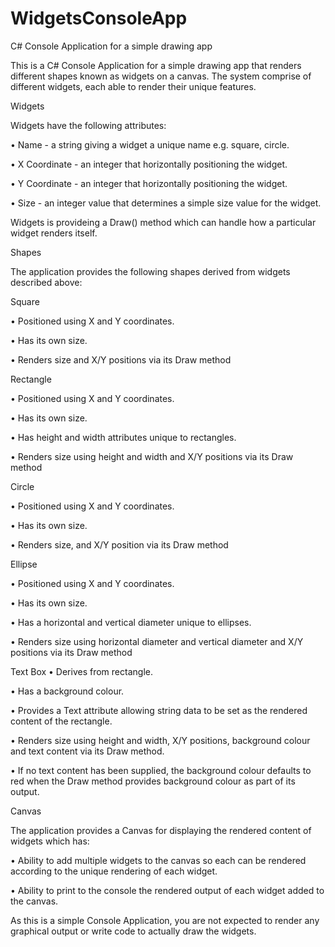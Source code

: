 # WidgetsConsoleApp
C# Console Application for a simple drawing app

This is a C# Console Application for a simple drawing app that renders different shapes known as widgets on a canvas. The system comprise of different widgets, each able to render their unique features.

Widgets

Widgets have the following attributes:

•	Name - a string giving a widget a unique name e.g. square, circle.

•	X Coordinate - an integer that horizontally positioning the widget.

•	Y Coordinate - an integer that horizontally positioning the widget.

•	Size - an integer value that determines a simple size value for the widget.


Widgets is provideing a Draw() method which can handle how a particular widget renders itself. 

Shapes

The application provides the following shapes derived from widgets described above:

Square

•	Positioned using X and Y coordinates.

•	Has its own size.

•	Renders size and X/Y positions via its Draw method


Rectangle

•	Positioned using X and Y coordinates.

•	Has its own size.

•	Has height and width attributes unique to rectangles.

•	Renders size using height and width and X/Y positions via its Draw method


Circle

•	Positioned using X and Y coordinates.

•	Has its own size.

•	Renders size, and X/Y position via its Draw method


Ellipse

•	Positioned using X and Y coordinates.

•	Has its own size.

•	Has a horizontal and vertical diameter unique to ellipses.

•	Renders size using horizontal diameter and vertical diameter and X/Y positions via its Draw method


Text Box
•	Derives from rectangle.

•	Has a background colour.

•	Provides a Text attribute allowing string data to be set as the rendered content of the rectangle.

•	Renders size using height and width, X/Y positions, background colour and text content via its Draw method.

•	If no text content has been supplied, the background colour defaults to red when the Draw method provides background colour as part of its output.


Canvas

The application provides a Canvas for displaying the rendered content of widgets which has:

•	Ability to add multiple widgets to the canvas so each can be rendered according to the unique rendering of each widget.

•	Ability to print to the console the rendered output of each widget added to the canvas.


As this is a simple Console Application, you are not expected to render any graphical output or write code to actually draw the widgets.
